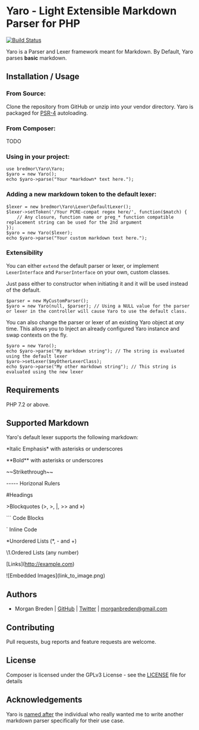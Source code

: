 # Yaro - Light Extensible Markdown Parser for PHP
[![Build Status](https://travis-ci.org/bredmor/yaro.svg?branch=master)](https://travis-ci.org/bredmor/yaro)

Yaro is a Parser and Lexer framework meant for Markdown. By Default, Yaro parses **basic** markdown.

## Installation / Usage


### From Source:
Clone the repository from GitHub or unzip into your vendor directory. Yaro is packaged for [PSR-4](https://www.php-fig.org/psr/psr-4/) autoloading.

### From Composer:
TODO

### Using in your project:

```$php
use bredmor\Yaro\Yaro;
$yaro = new Yaro();
echo $yaro->parse("Your *markdown* text here.");
```

### Adding a new markdown token to the default lexer:

```$php
$lexer = new bredmor\Yaro\Lexer\DefaultLexer();
$lexer->setToken('/Your PCRE-compat regex here/', function($match) {
    // Any closure, function name or preg_* function compatible replacement string can be used for the 2nd argument
});
$yaro = new Yaro($lexer);
echo $yaro->parse("Your custom markdown text here.");
```

### Extensibility
You can either `extend` the default parser or lexer, or implement `LexerInterface` and `ParserInterface` on your own, custom classes.

Just pass either to constructor when initiating it and it will be used instead of the default.

```$php
$parser = new MyCustomParser();
$yaro = new Yaro(null, $parser); // Using a NULL value for the parser or lexer in the controller will cause Yaro to use the default class.
```

You can also change the parser or lexer of an existing Yaro object at *any* time. This allows you to Inject an already configured Yaro instance and swap contexts on the fly.

```$php
$yaro = new Yaro();
echo $yaro->parse("My markdown string"); // The string is evaluated using the default lexer
$yaro->setLexer($myOtherLexerClass);
echo $yaro->parse("My other markdown string"); // This string is evaluated using the new lexer
```

## Requirements

PHP 7.2 or above.

## Supported Markdown
Yaro's default lexer supports the following markdown:

\*Italic Emphasis\* with asterisks or underscores

\*\*Bold\*\* with asterisks or underscores

\~\~Strikethrough\~\~

\-\-\-\-\- Horizonal Rulers

\#Headings

\>Blockquotes (>, &gt;, |, >> and »)

\`\`\` Code Blocks

\` Inline Code

\*Unordered Lists (*, - and +)

\1.Ordered Lists (any number)

\[Links](http://example.com)

\!\[Embedded Images](link_to_image.png)

## Authors

- Morgan Breden  | [GitHub](https://github.com/bredmor)  | [Twitter](https://twitter.com/bredmor) | <morganbreden@gmail.com>

## Contributing

Pull requests, bug reports and feature requests are welcome.

## License

Composer is licensed under the GPLv3 License - see the [LICENSE](LICENSE) file for details

## Acknowledgements

Yaro is [named after](https://en.wiktionary.org/wiki/%E9%87%8E%E9%83%8E#Japanese) the individual who really wanted me to write another markdown parser specifically for their use case.
